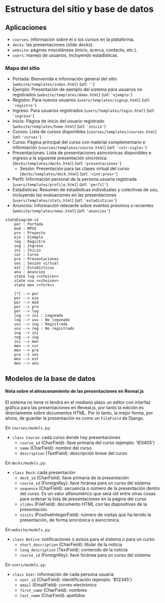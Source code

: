 # Estructura del sitio y base de datos

## Aplicaciones

- `courses`: información sobre el o los cursos en la plataforma.
- `decks`: las presentaciones (*slide decks*).
- `website`: páginas misceláneas (inicio, acerca, contacto, etc.).
- `users`: manejo de usuarios, incluyendo estadísticas.

### Mapa del sitio

- Portada: Bienvenida e información general del sitio (`website/templates/index.html`) (url: `''`)
- Ejemplo: Presentación de ejemplo del sistema para usuarios no registrados (`website/templates/demo.html`) (url: `'ejemplo'`)
- Registro: Para nuevos usuarios (`users/templates/signup.html`) (url: `'registro'`)
- Ingreso: Para usuarios registrados (`users/templates/login.html`) (url: `'ingreso'`)
- Inicio: Página de inicio del usuario registrado (`website/templates/home.html`) (url: `'inicio'`)
- Cursos: Lista de cursos disponibles (`courses/templates/courses.html`) (url: `'cursos'`)
- Curso: Página principal del curso con material complementario e información (`courses/templates/course.html`) (url: `'<str:sigla>'`)
- Presentaciones: Lista de presentaciones asincrónicas disponibles e ingreso a la siguiente presentación sincrónica (`decks/templates/decks.html`) (url: `'presentaciones'`)
  - Sesión: Presentación para las clases virtual del curso (`decks/templates/deck.html`) (url: `'<int:pres>'`)
- Perfil: Información personal de la persona usuaria registrada (`users/templates/profile.html`) (url: `'perfil'`)
- Estadísticas: Resumen de estadísticas individuales y colectivas de uso, incluyendo las evaluaciones en las presentaciones (`users/templates/stats.html`) (url: `'estadisticas'`)
- Anuncios: Información relevante sobre eventos próximos o recientes (`website/templates/news.html`) (url: `'anuncios'`)

```mermaid
stateDiagram-v2
    por : Portada
    mod : MPSS
    pro : Proyecto
    eje : Ejemplo
    reg : Registro
    ing : Ingreso
    ini : Inicio
    cur : Curso
    pre : Presentaciones
    ses : Sesión virtual
    est : Estadísticas
    anu : Anuncios
    state log <<choice>>
    state usu <<choice>>
    state men <<fork>>

    [*] --> por
    por --> eje
    por --> mod
    por --> pro
    por --> log
    log --> ini : Logueado
    log --> usu : No logueado
    usu --> ing : Registrado
    usu --> reg : No registrado
    ing --> ini
    reg --> ing
    ini --> men
    men --> cur
    men --> pre
    pre --> ses
    men --> est
    men --> anu
```

## Modelos de la base de datos

#### Nota sobre el almacenamiento de las presentaciones en Reveal.js

El sistema no tiene ni tendrá en el mediano plazo un editor con interfaz gráfica para las presentaciones en Reveal.js, por tanto la edición es directamente sobre documentos HTML. Por lo tanto, la mejor forma, por ahora, de guardar la presentación es como un `FileField` de Django.

En `courses/models.py`:

- `class Course`: cada curso donde hay presentaciones
    - `course_id` (CharField): llave primaria del curso (ejemplo: 'IE0405')
    - `name` (CharField): nombre del curso
    - `description` (TextField): descripción breve del curso

En `decks/models.py`:

- `class Deck`: cada presentación
    - `deck_id` (CharField): llave primaria de la presentación
    - `course_id` (ForeignKey): llave foránea para un curso del sistema
    - `sequence` (CharField): secuencia o número de la presentación dentro del curso. Es un valor alfanumérico que será útil entre otras cosas para ordenar la lista de presentaciones en la página del curso
    - `slides` (FileField): documento HTML con las diapositivas de la presentación
    - `visits` (PositiveIntegerField): número de visitas que ha tenido la presentación, de forma sincrónica o asincrónica.

En `website/models.py`:

- `class Notice`: notificaciones o avisos para el sistema o para un curso
    - `short_description` (CharField): titular de la noticia
    - `long_description` (TextField): contenido de la noticia
    - `course_id` (ForeignKey): llave foránea para un curso del sistema

En `users/models.py`:

- `class User`: información de cada persona usuaria
    - `user_id` (CharField): idenitificación (ejemplo: 'B12345')
    - `email` (EmailField): correo electrónico
    - `first_name` (CharField): nombres
    - `last_name` (CharField): apellidos
